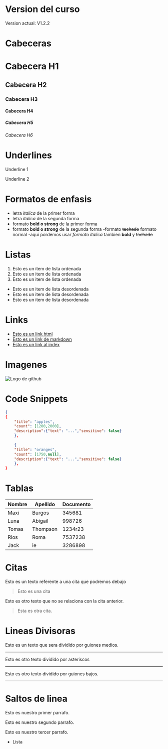 # Version del curso

Version actual: V1.2.2
# Cabeceras
# Cabecera H1
## Cabecera H2
### Cabecera H3
#### Cabecera H4
##### Cabecera H5
###### Cabecera H6

# Underlines
Underline 1 


Underline 2


# Formatos de enfasis
- letra *italica* de la primer forma
- letra _italica_ de la segunda forma
- formato **bold o strong** de la primer forma 
- formato __bold o strong__ de la segunda forma 
-formato ~~tachado~~ formato normal
-aqui pordemos usar *formato italica* tambien **bold** y ~~tachado~~


# Listas 
1. Esto es un item de lista ordenada
2. Esto es un item de lista ordenada
3. Esto es un item de lista ordenada

- Esto es un item de lista desordenada
- Esto es un item de lista desordenada
- Esto es un item de lista desordenada 

# Links
- <a href= "http://google.com"> Esto es un link html</a>
- [Esto es un link de markdown](http://google.com)
- [Esto es un link al index](index.html)

# Imagenes
![Logo de github](https://cdn-icons-png.flaticon.com/256/25/25231.png) 

# Code Snippets
```JSON
{
{
    "title": "apples",
    "count": [1200,2000], 
    "description":{"text": "...","sensitive": false}
    },
    
    {
    "title": "oranges",
    "count": [1750,null], 
    "description":{"text": "...","sensitive": false}
    }, 
}
``` 
# Tablas
| Nombre | Apellido | Documento | 
| ------  | -------| ------- | 
| Maxi | Burgos | 345681 
| Luna | Abigail | 998726 
| Tomas | Thompson | 1234r23 
| Rios | Roma | 7537238 
| Jack | ie | 3286898 

# Citas
Esto es un texto referente a una cita que podremos debajo 
> Esto es una cita

Esto es otro texto que no se relaciona con la cita anterior. 
> Esta es otra cita.

# Lineas Divisoras
Esto es un texto que sera dividido por guiones medios. 

---
Esto es otro texto dividido por asteriscos

***

Esto es otro texto dividido por guiones bajos.

___

# Saltos de linea 
Esto es nuestro primer parrafo.

Esto es nuestro segundo parrafo. 

Esto es nuestro tercer parrafo. 
- Lista
